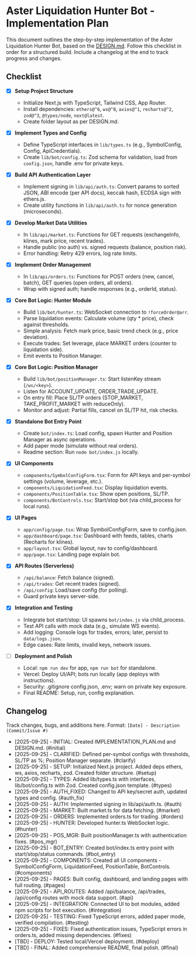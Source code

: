 # Aster Liquidation Hunter Bot - Implementation Plan

This document outlines the step-by-step implementation of the Aster Liquidation Hunter Bot, based on the [DESIGN.md](DESIGN.md). Follow this checklist in order for a structured build. Include a changelog at the end to track progress and changes.

## Checklist
- [x] **Setup Project Structure**
  - Initialize Next.js with TypeScript, Tailwind CSS, App Router.
  - Install dependencies: `ethers@^6`, `ws@^8`, `axios@^1`, `recharts@^2`, `zod@^3`, `@types/node`, `next@latest`.
  - Create folder layout as per DESIGN.md.

- [x] **Implement Types and Config**
  - Define TypeScript interfaces in `lib/types.ts` (e.g., SymbolConfig, Config, ApiCredentials).
  - Create `lib/bot/config.ts`: Zod schema for validation, load from `config.json`, handle .env for private keys.

- [x] **Build API Authentication Layer**
  - Implement signing in `lib/api/auth.ts`: Convert params to sorted JSON, ABI encode (per API docs), keccak hash, ECDSA sign with ethers.js.
  - Create utility functions in `lib/api/auth.ts` for nonce generation (microseconds).

- [x] **Develop Market Data Utilities**
  - In `lib/api/market.ts`: Functions for GET requests (exchangeInfo, klines, mark price, recent trades).
  - Handle public (no auth) vs. signed requests (balance, position risk).
  - Error handling: Retry 429 errors, log rate limits.

- [x] **Implement Order Management**
  - In `lib/api/orders.ts`: Functions for POST orders (new, cancel, batch), GET queries (open orders, all orders).
  - Wrap with signed auth; handle responses (e.g., orderId, status).

- [x] **Core Bot Logic: Hunter Module**
  - Build `lib/bot/hunter.ts`: WebSocket connection to `!forceOrder@arr`.
  - Parse liquidation events: Calculate volume (qty * price), check against thresholds.
  - Simple analysis: Fetch mark price, basic trend check (e.g., price deviation).
  - Execute trades: Set leverage, place MARKET orders (counter to liquidation side).
  - Emit events to Position Manager.

- [x] **Core Bot Logic: Position Manager**
  - Build `lib/bot/positionManager.ts`: Start listenKey stream (`/ws/<key>`).
  - Listen for ACCOUNT_UPDATE, ORDER_TRADE_UPDATE.
  - On entry fill: Place SL/TP orders (STOP_MARKET, TAKE_PROFIT_MARKET with reduceOnly).
  - Monitor and adjust: Partial fills, cancel on SL/TP hit, risk checks.

- [x] **Standalone Bot Entry Point**
  - Create `bot/index.ts`: Load config, spawn Hunter and Position Manager as async operations.
  - Add paper mode (simulate without real orders).
  - Readme section: Run `node bot/index.js` locally.

- [x] **UI Components**
  - `components/SymbolConfigForm.tsx`: Form for API keys and per-symbol settings (volume, leverage, etc.).
  - `components/LiquidationFeed.tsx`: Display liquidation events.
  - `components/PositionTable.tsx`: Show open positions, SL/TP.
  - `components/BotControls.tsx`: Start/stop bot (via child_process for local runs).

- [x] **UI Pages**
  - `app/config/page.tsx`: Wrap SymbolConfigForm, save to config.json.
  - `app/dashboard/page.tsx`: Dashboard with feeds, tables, charts (Recharts for klines).
  - `app/layout.tsx`: Global layout, nav to config/dashboard.
  - `app/page.tsx`: Landing page explain bot.

- [x] **API Routes (Serverless)**
  - `/api/balance`: Fetch balance (signed).
  - `/api/trades`: Get recent trades (signed).
  - `/api/config`: Load/save config (for polling).
  - Guard private keys server-side.

- [x] **Integration and Testing**
  - Integrate bot start/stop: UI spawns `bot/index.js` via child_process.
  - Test API calls with mock data (e.g., simulate WS events).
  - Add logging: Console logs for trades, errors; later, persist to `data/logs.json`.
  - Edge cases: Rate limits, invalid keys, network issues.

- [ ] **Deployment and Polish**
  - Local: `npm run dev` for app, `npm run bot` for standalone.
  - Vercel: Deploy UI/API; bots run locally (app deploys with instructions).
  - Security: .gitignore config.json, .env; warn on private key exposure.
  - Final README: Setup, run, config explanation.

## Changelog
Track changes, bugs, and additions here. Format: `[Date] - Description (Commit/Issue #)`

- [2025-09-25] - INITIAL: Created IMPLEMENTATION_PLAN.md and DESIGN.md. (#initial)
- [2025-09-25] - CLARIFIED: Defined per-symbol configs with thresholds, SL/TP as %; Position Manager separate. (#clarify)
- [2025-09-25] - SETUP: Initialized Next.js project. Added deps ethers, ws, axios, recharts, zod. Created folder structure. (#setup)
- [2025-09-25] - TYPES: Added lib/types.ts with interfaces, lib/bot/config.ts with Zod. Created config.json template. (#types)
- [2025-09-25] - AUTH_FIXED: Changed to API key/secret auth, updated types and config. (#auth_fix)
- [2025-09-25] - AUTH: Implemented signing in lib/api/auth.ts. (#auth)
- [2025-09-25] - MARKET: Built market.ts for data fetching. (#market)
- [2025-09-25] - ORDERS: Implemented orders.ts for trading. (#orders)
- [2025-09-25] - HUNTER: Developed hunter.ts WebSocket logic. (#hunter)
- [2025-09-25] - POS_MGR: Built positionManager.ts with authentication fixes. (#pos_mgr)
- [2025-09-25] - BOT_ENTRY: Created bot/index.ts entry point with start/stop/status commands. (#bot_entry)
- [2025-09-25] - COMPONENTS: Created all UI components - SymbolConfigForm, LiquidationFeed, PositionTable, BotControls. (#components)
- [2025-09-25] - PAGES: Built config, dashboard, and landing pages with full routing. (#pages)
- [2025-09-25] - API_ROUTES: Added /api/balance, /api/trades, /api/config routes with mock data support. (#api)
- [2025-09-25] - INTEGRATION: Connected UI to bot modules, added npm scripts for bot execution. (#integration)
- [2025-09-25] - TESTING: Fixed TypeScript errors, added paper mode, verified compilation. (#testing)
- [2025-09-25] - FIXES: Fixed authentication issues, TypeScript errors in orders.ts, added missing dependencies. (#fixes)
- [TBD] - DEPLOY: Tested local/Vercel deployment. (#deploy)
- [TBD] - FINAL: Added comprehensive README, final polish. (#final)
